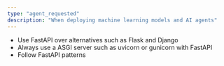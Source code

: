 ```yaml
---
type: "agent_requested"
description: "When deploying machine learning models and AI agents"
---
```

- Use FastAPI over alternatives such as Flask and Django
- Always use a ASGI server such as uvicorn or gunicorn with FastAPI
- Follow FastAPI patterns